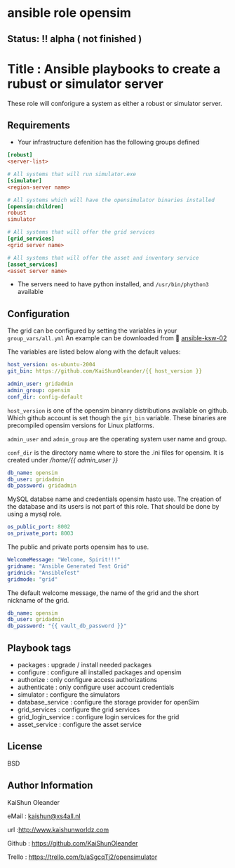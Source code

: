 # ansible role opensim
## Status: :bangbang: alpha ( not finished )


Title : Ansible playbooks to create a rubust or simulator server
================================================================

These role will conforigure a system as either a robust or
simulator server.


Requirements
------------

- Your infrastructure defenition has the following groups defined

```INI
[robust]
<server-list>

# All systems that will run simulator.exe
[simulator]
<region-server name>

# All systems which will have the opensimulator binaries installed
[opensim:children]
robust
simulator

# All systems that will offer the grid services
[grid_services]
<grid server name>

# All systems that will offer the asset and inventory service
[asset_services]
<asset server name>
```

- The servers need to have python installed, and `/usr/bin/phython3` available


Configuration
------------
The grid can be configured by setting the variables in your `group_vars/all.yml` An example can be downloaded from :link: [ansible-ksw-02](https://github.com/KaiShunOleander/ansible-ksw-02)

The variables are listed below along with the default values:

```YAML
host_version: os-ubuntu-2004
git_bin: https://github.com/KaiShunOleander/{{ host_version }}

admin_user: gridadmin
admin_group: opensim
conf_dir: config-default
```

`host_version`  is one of the opensim binanry distributions available on github. Which github account is set though the `git_bin` variable. These binaries are precompiled opensim versions for Linux platforms. 

`admin_user` and `admin_group` are the operating system user name and group.

`conf_dir` is the directory name where to store the .ini files for opensim. It is created under */home/{{ admin_user }}*

```YAML
db_name: opensim
db_user: gridadmin
db_password: gridadmin
```

MySQL databse name and credentials opensim hasto use. The creation of the database and its users is not part of this role. That should be done by using a mysql role.


```YAML
os_public_port: 8002
os_private_port: 8003
```

The public and private ports opensim has to use.

```YAML
WelcomeMessage: "Welcome, Spirit!!!"
gridname: "Ansible Generated Test Grid"
gridnick: "AnsibleTest"
gridmode: "grid"
```

The default welcome message, the name of the grid and the short nickname of the grid.

```YAML
db_name: opensim
db_user: gridadmin
db_password: "{{ vault_db_password }}"
```

 
Playbook tags
----------------
- packages           : upgrade / install needed packages
- configure          : configure all installed packages and opensim
- authorize          : only configure access authorizations
- authenticate       : only configure user account credentials
- simulator          : configure the simulators
- database_service   : configure the storage provider for openSim
- grid_services      : configure the grid services
- grid_login_service : configure login services for the grid
- asset_service      : configure the asset service


License
-------

BSD

Author Information
------------------
KaiShun Oleander

eMail  : kaishun@xs4all.nl

url    :http://www.kaishunworldz.com

Github : https://github.com/KaiShunOleander

Trello : https://trello.com/b/aSgcqTj2/opensimulator
